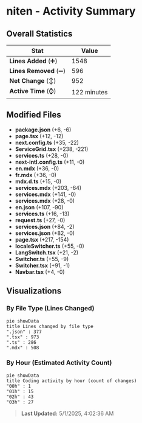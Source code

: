 # niten - Activity Summary 

## Overall Statistics

| Stat                   | Value                                                             |
| ---------------------- | ----------------------------------------------------------------- |
| **Lines Added** (➕)   | 1548                                          |
| **Lines Removed** (➖) | 596                                        |
| **Net Change** (↕)    | 952                |
| **Active Time** (⌚)   | 122 minutes |


## Modified Files
- **package.json** (+6, -6)
- **page.tsx** (+12, -12)
- **next.config.ts** (+35, -22)
- **ServiceGrid.tsx** (+238, -221)
- **services.ts** (+28, -0)
- **next-intl.config.ts** (+11, -0)
- **en.mdx** (+36, -0)
- **fr.mdx** (+36, -0)
- **mdx.d.ts** (+15, -0)
- **services.mdx** (+203, -64)
- **services.mdx** (+141, -0)
- **services.mdx** (+28, -0)
- **en.json** (+107, -90)
- **services.ts** (+16, -13)
- **request.ts** (+27, -0)
- **services.json** (+84, -2)
- **services.json** (+82, -0)
- **page.tsx** (+217, -154)
- **localeSwitcher.ts** (+55, -0)
- **LangSwitch.tsx** (+21, -2)
- **Switcher.ts** (+55, -9)
- **Switcher.tsx** (+91, -1)
- **Navbar.tsx** (+4, -0)

## Visualizations

### By File Type (Lines Changed)

```mermaid
pie showData
title Lines changed by file type
".json" : 377
".tsx" : 973
".ts" : 286
".mdx" : 508
```

### By Hour (Estimated Activity Count)

```mermaid
pie showData
title Coding activity by hour (count of changes)
"00h" : 1
"01h" : 15
"02h" : 43
"03h" : 27
```


> **Last Updated:** 5/1/2025, 4:02:36 AM